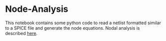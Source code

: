 # Node-Analysis
This notebook contains some python code to read a netlist formatted similar to a SPICE file and generate the node equations.  Nodal analysis is described [here](https://en.wikipedia.org/wiki/Modified_nodal_analysis).
